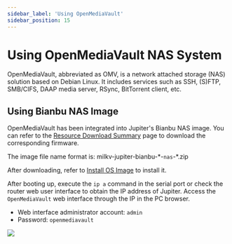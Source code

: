 ```yaml
---
sidebar_label: 'Using OpenMediaVault'
sidebar_position: 15
---
```


# Using OpenMediaVault NAS System

OpenMediaVault, abbreviated as OMV, is a network attached storage (NAS) solution based on Debian Linux. It includes services such as SSH, (S)FTP, SMB/CIFS, DAAP media server, RSync, BitTorrent client, etc.

## Using Bianbu NAS Image

OpenMediaVault has been integrated into Jupiter's Bianbu NAS image. You can refer to the [Resource Download Summary](https://milkv.io/docs/jupiter/getting-started/resources) page to download the corresponding firmware.

The image file name format is: milkv-jupiter-bianbu-\*-`nas`-\*.zip

After downloading, refer to [Install OS Image](https://milkv.io/docs/jupiter/getting-started/boot) to install it.

After booting up, execute the `ip a` command in the serial port or check the router web user interface to obtain the IP address of Jupiter. Access the `OpenMediaVault` web interface through the IP in the PC browser.

  - Web interface administrator account: `admin`
  - Password: `openmediavault`

<Image src='/docs/jupiter/jupiter-openmediavault-zh.webp' maxWidth='100%' align='left' />
